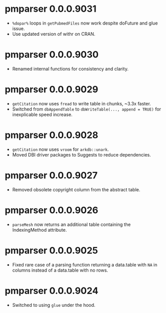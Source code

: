 # pmparser 0.0.0.9031
* `%dopar%` loops in `getPubmedFiles` now work despite doFuture and glue issue.
* Use updated version of withr on CRAN.

# pmparser 0.0.0.9030
* Renamed internal functions for consistency and clarity.

# pmparser 0.0.0.9029
* `getCitation` now uses `fread` to write table in chunks, ~3.3x faster.
* Switched from `dbAppendTable` to `dbWriteTable(..., append = TRUE)` for inexplicable speed increase.

# pmparser 0.0.0.9028
* `getCitation` now uses `vroom` for `arkdb::unark`.
* Moved DBI driver packages to Suggests to reduce dependencies.

# pmparser 0.0.0.9027
* Removed obsolete copyright column from the abstract table. 

# pmparser 0.0.0.9026
* `parseMesh` now returns an additional table containing the IndexingMethod attribute.

# pmparser 0.0.0.9025
* Fixed rare case of a parsing function returning a data.table with `NA` in columns instead of a data.table with no rows.

# pmparser 0.0.0.9024
* Switched to using `glue` under the hood.
